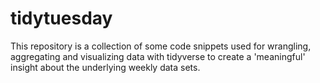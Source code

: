 # tidytuesday
This repository is a collection of some code snippets used for wrangling, aggregating and visualizing data with tidyverse to create a 'meaningful' insight about the underlying weekly data sets.
